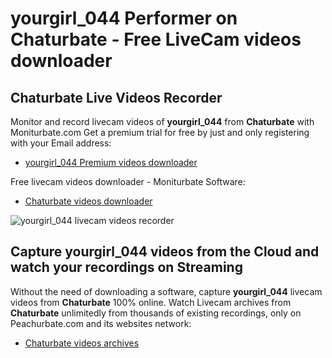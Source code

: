 # yourgirl_044 Performer on Chaturbate - Free LiveCam videos downloader

## Chaturbate Live Videos Recorder

Monitor and record livecam videos of **yourgirl_044** from **Chaturbate** with Moniturbate.com
Get a premium trial for free by just and only registering with your Email address:
* [yourgirl_044 Premium videos downloader](https://moniturbate.com/request-demo-licence-key.html)

Free livecam videos downloader - Moniturbate Software:
* [Chaturbate videos downloader](https://moniturbate.com/moniturbate-download-software.html)

![yourgirl_044 livecam videos recorder](https://peachurnet.com/templates/moniturbate-software.png)


## Capture yourgirl_044 videos from the Cloud and watch your recordings on Streaming

Without the need of downloading a software, capture **yourgirl_044** livecam videos from **Chaturbate** 100% online.
Watch Livecam archives from **Chaturbate** unlimitedly from thousands of existing recordings, only on Peachurbate.com and its websites network:
* [Chaturbate videos archives](https://peachurnet.com/)